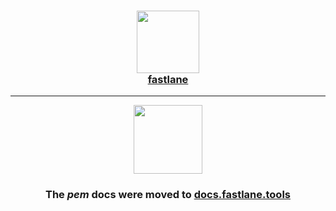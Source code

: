 <h3 align="center">
  <a href="https://docs.fastlane.tools/actions/pem/">
    <img src="https://raw.githubusercontent.com/fastlane/fastlane/master/fastlane/assets/fastlane.png" width="100" />
    <br />
    fastlane
  </a>
</h3>

------

<p align="center">
  <a href="https://docs.fastlane.tools/actions/pem/">
    <img src="https://raw.githubusercontent.com/fastlane/fastlane/master/pem/assets/pem.png" height="110">
  </a>
</p>

<h3 align="center">The <i>pem</i> docs were moved to <a href='https://docs.fastlane.tools/actions/pem/'>docs.fastlane.tools</a></h3>

